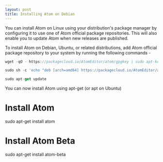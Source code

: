 ```yaml
---
layout: post
title: Installing Atom on Debian
---
```

You can install Atom on Linux using your distribution's package manager by configuring it to use one of Atom
official package repositories. This will also enable you to update Atom when new releases are published.

To install Atom on Debian, Ubuntu, or related distributions, add Atom official package repository to your system by running the following commands -

```javascript
wget -qO - https://packagecloud.io/AtomEditor/atom/gpgkey | sudo apt-key add -

sudo sh -c 'echo "deb [arch=amd64] https://packagecloud.io/AtomEditor/atom/any/ any main" > /etc/apt/sources.list.d/atom.list'

sudo apt-get update
```

You can now install Atom using apt-get (or apt on Ubuntu)

# Install Atom
sudo apt-get install atom
# Install Atom Beta
sudo apt-get install atom-beta
